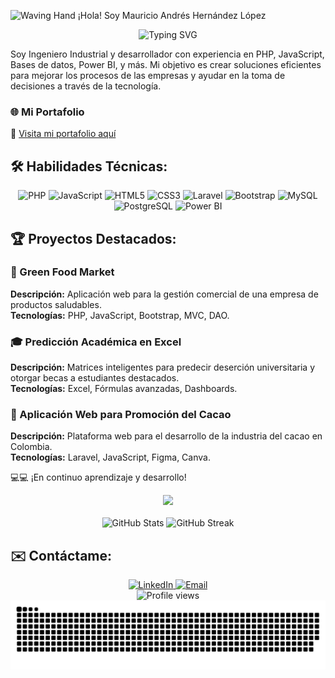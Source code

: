 <img src="https://raw.githubusercontent.com/Tarikul-Islam-Anik/Animated-Fluent-Emojis/master/Emojis/Hand%20gestures/Waving%20Hand.png" alt="Waving Hand" width="35" height="35" /> ¡Hola! Soy Mauricio Andrés Hernández López
<div align="center">
  <img src="https://readme-typing-svg.herokuapp.com?font=Fira+Code&weight=500&size=25&pause=1000&color=2196F3&center=true&width=600&lines=Ingeniero+Industrial;Desarrollador+Web;Analista+de+Datos" alt="Typing SVG" />
</div>

Soy Ingeniero Industrial y desarrollador con experiencia en PHP, JavaScript, Bases de datos, Power BI, y más. Mi objetivo es crear soluciones eficientes para mejorar los procesos de las empresas y ayudar en la toma de decisiones a través de la tecnología.

### 🌐 Mi Portafolio  
🔗 [Visita mi portafolio aquí](https://portfolio-mau-beta.vercel.app/)

## 🛠️ Habilidades Técnicas:
<p align="center">
  <img src="https://img.shields.io/badge/PHP-777BB4?style=for-the-badge&logo=php&logoColor=white" alt="PHP" />
  <img src="https://img.shields.io/badge/JavaScript-F7DF1E?style=for-the-badge&logo=javascript&logoColor=black" alt="JavaScript" />
  <img src="https://img.shields.io/badge/HTML5-E34F26?style=for-the-badge&logo=html5&logoColor=white" alt="HTML5" />
  <img src="https://img.shields.io/badge/CSS3-1572B6?style=for-the-badge&logo=css3&logoColor=white" alt="CSS3" />
  <img src="https://img.shields.io/badge/Laravel-FF2D20?style=for-the-badge&logo=laravel&logoColor=white" alt="Laravel" />
  <img src="https://img.shields.io/badge/Bootstrap-563D7C?style=for-the-badge&logo=bootstrap&logoColor=white" alt="Bootstrap" />
  <img src="https://img.shields.io/badge/MySQL-4479A1?style=for-the-badge&logo=mysql&logoColor=white" alt="MySQL" />
  <img src="https://img.shields.io/badge/PostgreSQL-316192?style=for-the-badge&logo=postgresql&logoColor=white" alt="PostgreSQL" />
  <img src="https://img.shields.io/badge/Power_BI-F2C811?style=for-the-badge&logo=powerbi&logoColor=black" alt="Power BI" />
</p>

## 🏆 Proyectos Destacados:

### 🌱 Green Food Market  
**Descripción:** Aplicación web para la gestión comercial de una empresa de productos saludables.  
**Tecnologías:** PHP, JavaScript, Bootstrap, MVC, DAO.

### 🎓 Predicción Académica en Excel  
**Descripción:** Matrices inteligentes para predecir deserción universitaria y otorgar becas a estudiantes destacados.  
**Tecnologías:** Excel, Fórmulas avanzadas, Dashboards.

### 🍫 Aplicación Web para Promoción del Cacao  
**Descripción:** Plataforma web para el desarrollo de la industria del cacao en Colombia.  
**Tecnologías:** Laravel, JavaScript, Figma, Canva.

<p>💻💻 ¡En continuo aprendizaje y desarrollo!</p>

<div align="center">
  <img src="https://github.com/Anmol-Baranwal/Cool-GIFs-For-GitHub/assets/74038190/3b4607a1-1cc6-41f1-926f-892ae880e7a5" width="550">
<br><br>
  <img src="https://github-readme-stats.vercel.app/api?username=mauriciohernandez&show_icons=true&theme=blue&hide_border=true&count_private=true" alt="GitHub Stats" />
  <img src="https://github-readme-streak-stats.herokuapp.com/?user=mauriciohernandez&theme=blue&hide_border=true" alt="GitHub Streak" />
</div>

## ✉️ Contáctame:
<div align="center">
  <a href="https://www.linkedin.com/in/mauricio-andres-hernández-lopez-a709221ab">
    <img src="https://img.shields.io/badge/LinkedIn-0077B5?style=for-the-badge&logo=linkedin&logoColor=white" alt="LinkedIn" />
  </a>
  <a href="mailto:mauricioh12345678912@gmail.com">
    <img src="https://img.shields.io/badge/Email-D14836?style=for-the-badge&logo=gmail&logoColor=white" alt="Email" />
  </a>
</div>

<div align="center">
  <img src="https://komarev.com/ghpvc/?username=mauriciohernandez&color=blue&style=flat" alt="Profile views" />
</div>

<!-- Animación de snake para contribuciones -->
<div align="center">
  <img src="https://raw.githubusercontent.com/platane/platane/output/github-contribution-grid-snake-dark.svg" alt="Snake animation" />
</div>
